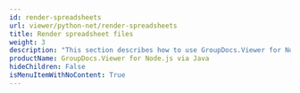 ```yaml
---
id: render-spreadsheets
url: viewer/python-net/render-spreadsheets
title: Render spreadsheet files
weight: 3
description: "This section describes how to use GroupDocs.Viewer for Node.js to convert spreadsheet files to PDF, HTML, PNG, and JPEG formats."
productName: GroupDocs.Viewer for Node.js via Java
hideChildren: False
isMenuItemWithNoContent: True
---
```

